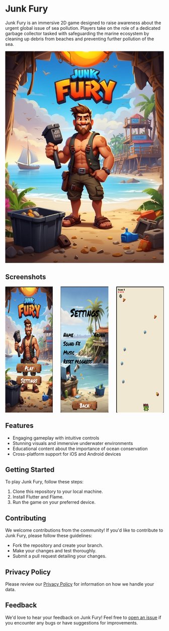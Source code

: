 # Junk Fury

Junk Fury is an immersive 2D game designed to raise awareness about the urgent global issue of sea pollution. Players take on the role of a dedicated garbage collector tasked with safeguarding the marine ecosystem by cleaning up debris from beaches and preventing further pollution of the sea.

![Junk Fury Banner](assets/images/home_background.jpg)

## Screenshots

<div style="display: flex; justify-content: space-between;">
    <img src="./doc/ss1.png" alt="Gameplay Screenshot 1" style="width: 30%; height: 400px;">
    <img src="./doc/ss2.png" alt="Gameplay Screenshot 2" style="width: 30%; height: 400px;">
    <img src="./doc/ss3.png" alt="Gameplay Screenshot 3" style="width: 30%; height: 400px;">
</div>


## Features

- Engaging gameplay with intuitive controls
- Stunning visuals and immersive underwater environments
- Educational content about the importance of ocean conservation
- Cross-platform support for iOS and Android devices

## Getting Started

To play Junk Fury, follow these steps:

1. Clone this repository to your local machine.
2. Install Flutter and Flame.
3. Run the game on your preferred device.

## Contributing

We welcome contributions from the community! If you'd like to contribute to Junk Fury, please follow these guidelines:

- Fork the repository and create your branch.
- Make your changes and test thoroughly.
- Submit a pull request detailing your changes.

## Privacy Policy

Please review our [Privacy Policy](./PrivacyPolicy.md) for information on how we handle your data.


## Feedback

We'd love to hear your feedback on Junk Fury! Feel free to [open an issue](https://github.com/arunanuwantha/junk_fury/issues) if you encounter any bugs or have suggestions for improvements.


